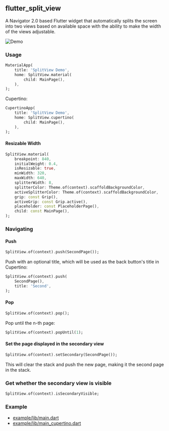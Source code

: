 ## flutter_split_view

A Navigator 2.0 based Flutter widget that automatically splits the screen into two views based on available space with the ability to make the width of the views adjustable.

![Demo](https://raw.githubusercontent.com/TerminalStudio/flutter_split_view/main/media/demo.gif?token=GHSAT0AAAAAABIZ4MCR753WLCN4QECYUMSSYPJPDSQ)

### Usage

```dart
MaterialApp(
    title: 'SplitView Demo',
    home: SplitView.material(
        child: MainPage(),
    ),
);
```

Cupertino: 

```dart
CupertinoApp(
    title: 'SplitView Demo',
    home: SplitView.cupertino(
        child: MainPage(),
    ),
);
```

#### Resizable Width

```dart
SplitView.material(
    breakpoint: 840,
    initialWeight: 0.4,
    isResizable: true,
    minWidth: 320,
    maxWidth: 640,
    splitterWidth: 8,
    splitterColor: Theme.of(context).scaffoldBackgroundColor,
    activeSplitterColor: Theme.of(context).scaffoldBackgroundColor,
    grip: const Grip(),
    activeGrip: const Grip.active(),
    placeholder: const PlaceholderPage(),
    child: const MainPage(),
);
```

### Navigating

#### Push

```dart
SplitView.of(context).push(SecondPage());
```

Push with an optional title, which will be used as the back button's title in
Cupertino:

```dart
SplitView.of(context).push(
    SecondPage(),
    title: 'Second',
);
```


#### Pop

```dart
SplitView.of(context).pop();
```

Pop until the n-th page:

```dart
SplitView.of(context).popUntil(1);
```

#### Set the page displayed in the secondary view

```dart
SplitView.of(context).setSecondary(SecondPage());
```

This will clear the stack and push the new page, making it the second page in the stack.

### Get whether the secondary view is visible

```dart 
SplitView.of(context).isSecondaryVisible;
```

### Example


- [example/lib/main.dart](https://github.com/TerminalStudio/flutter_split_view/blob/main/example/lib/main.dart)
- [example/lib/main_cupertino.dart](https://github.com/TerminalStudio/flutter_split_view/blob/main/example/lib/main_cupertino.dart)